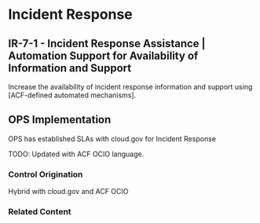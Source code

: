 # Incident Response
## IR-7-1 - Incident Response Assistance | Automation Support for Availability of Information and Support

Increase the availability of incident response information and support using [ACF-defined automated mechanisms].

## OPS Implementation

OPS has established SLAs with cloud.gov for Incident Response

TODO: Updated with ACF OCIO language.

### Control Origination

Hybrid with cloud.gov and ACF OCIO

### Related Content
